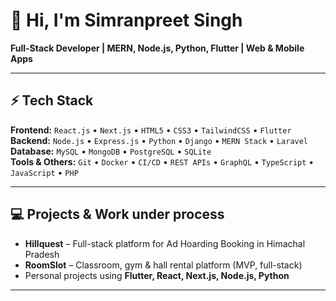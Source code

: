 # 👋 Hi, I'm Simranpreet Singh

**Full-Stack Developer | MERN, Node.js, Python, Flutter | Web & Mobile Apps**

---

## ⚡ Tech Stack

**Frontend:** `React.js` • `Next.js` • `HTML5` • `CSS3` • `TailwindCSS` • `Flutter`  
**Backend:** `Node.js` • `Express.js` • `Python` • `Django` • `MERN Stack`  • `Laravel` 
**Database:** `MySQL` • `MongoDB` • `PostgreSQL` • `SQLite`  
**Tools & Others:** `Git` • `Docker` • `CI/CD` • `REST APIs` • `GraphQL` • `TypeScript` • `JavaScript` • `PHP`  

---

## 💻 Projects & Work under process

- **Hillquest** – Full-stack platform for Ad Hoarding Booking in Himachal Pradesh  
- **RoomSlot** – Classroom, gym & hall rental platform (MVP, full-stack)  
- Personal projects using **Flutter, React, Next.js, Node.js, Python**  

---
